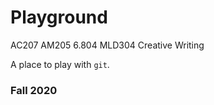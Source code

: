 # Playground

AC207
AM205
6.804
MLD304
Creative Writing

A place to play with `git`.

### Fall 2020
